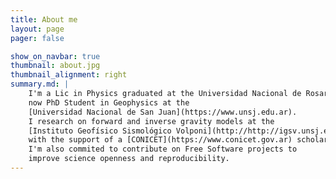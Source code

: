 ```yaml
---
title: About me
layout: page
pager: false

show_on_navbar: true
thumbnail: about.jpg
thumbnail_alignment: right
summary.md: |
    I'm a Lic in Physics graduated at the Universidad Nacional de Rosario and
    now PhD Student in Geophysics at the
    [Universidad Nacional de San Juan](https://www.unsj.edu.ar).
    I research on forward and inverse gravity models at the
    [Instituto Geofísico Sismológico Volponi](http://http://igsv.unsj.edu.ar/)
    with the support of a [CONICET](https://www.conicet.gov.ar) scholarship.
    I'm also commited to contribute on Free Software projects to
    improve science openness and reproducibility.
---
```


